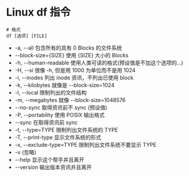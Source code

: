 # Linux df 指令

```
# 格式 
df [选项] [FILE]
```

- -a, --all 包含所有的具有 0 Blocks 的文件系统
- --block-size={SIZE} 使用 {SIZE} 大小的 Blocks
- -h, --human-readable 使用人类可读的格式(预设值是不加这个选项的...)
- -H, --si 很像 -h, 但是用 1000 为单位而不是用 1024
- -i, --inodes 列出 inode 资讯，不列出已使用 block
- -k, --kilobytes 就像是 --block-size=1024
- -l, --local 限制列出的文件结构
- -m, --megabytes 就像 --block-size=1048576
- --no-sync 取得资讯前不 sync (预设值)
- -P, --portability 使用 POSIX 输出格式
- --sync 在取得资讯前 sync
- -t, --type=TYPE 限制列出文件系统的 TYPE
- -T, --print-type 显示文件系统的形式
- -x, --exclude-type=TYPE 限制列出文件系统不要显示 TYPE
- -v (忽略)
- --help 显示这个帮手并且离开
- --version 输出版本资讯并且离开
